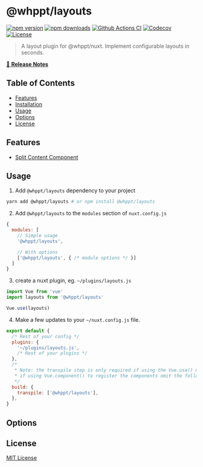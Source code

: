 # @whppt/layouts

[![npm version][npm-version-src]][npm-version-href]
[![npm downloads][npm-downloads-src]][npm-downloads-href]
[![Github Actions CI][github-actions-ci-src]][github-actions-ci-href]
[![Codecov][codecov-src]][codecov-href]
[![License][license-src]][license-href]

> A layout plugin for @whppt/nuxt. Implement configurable layouts in seconds. 

[📖 **Release Notes**](./CHANGELOG.md)

## Table of Contents

- [Features](#features)
- [Installation](#features)
- [Usage](#usage)
- [Options](#options)
- [License](#license)

## Features
- [Split Content Component](./docs/SplitContent.md)

## Usage

1. Add `@whppt/layouts` dependency to your project

```bash
yarn add @whppt/layouts # or npm install @whppt/layouts
```

2. Add `@whppt/layouts` to the `modules` section of `nuxt.config.js`

```js
{
  modules: [
    // Simple usage
    '@whppt/layouts',

    // With options
    ['@whppt/layouts', { /* module options */ }]
  ]
}
```

3. create a nuxt plugin, eg. `~/plugins/layouts.js`
```js
import Vue from 'vue'
import layouts from '@whppt/layouts'

Vue.use(layouts)
```

4. Make a few updates to your `~/nuxt.config.js` file.
```js
export default {
  /* Rest of your config */
  plugins: {
    '~/plugins/layouts.js',
    /* Rest of your plugins */
  },
  /*
   * Note: the transpile step is only required if using the Vue.use() method,
   * if using Vue.component() to register the components omit the following.
   */
  build: {
    transpile: ['@whppt/layouts'],
  },
}
```

## Options

## License

[MIT License](./LICENSE)

<!-- Badges -->
[npm-version-src]: https://img.shields.io/npm/v/@whppt/layouts/latest.svg
[npm-version-href]: https://npmjs.com/package/@whppt/layouts

[npm-downloads-src]: https://img.shields.io/npm/dt/@whppt/layouts.svg
[npm-downloads-href]: https://npmjs.com/package/@whppt/layouts

[github-actions-ci-src]: https://github.com/whpptjs/layouts/workflows/ci/badge.svg
[github-actions-ci-href]: https://github.com/whpptjs/layouts/actions?query=workflow%3Aci

[codecov-src]: https://img.shields.io/codecov/c/github/whpptjs/layouts.svg
[codecov-href]: https://codecov.io/gh/whpptjs/layouts

[license-src]: https://img.shields.io/npm/l/@whppt/layouts.svg
[license-href]: https://npmjs.com/package/@whppt/layouts
